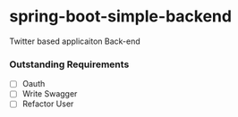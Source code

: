 # spring-boot-simple-backend

Twitter based applicaiton Back-end


### Outstanding Requirements
- [ ] Oauth
- [ ] Write Swagger
- [ ] Refactor User
